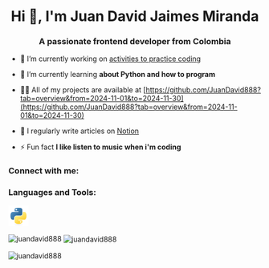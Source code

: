 <h1 align="center">Hi 👋, I'm Juan David Jaimes Miranda</h1>
<h3 align="center">A passionate frontend developer from Colombia</h3>

- 🔭 I’m currently working on [activities to practice coding](https://github.com/JuanDavid888?tab=repositories)

- 🌱 I’m currently learning **about Python and how to program**

- 👨‍💻 All of my projects are available at [https://github.com/JuanDavid888?tab=overview&from=2024-11-01&to=2024-11-30](https://github.com/JuanDavid888?tab=overview&from=2024-11-01&to=2024-11-30)

- 📝 I regularly write articles on [Notion](Notion)

- ⚡ Fun fact **I like listen to music when i'm coding**

<h3 align="left">Connect with me:</h3>
<p align="left">
</p>

<h3 align="left">Languages and Tools:</h3>
<p align="left"> <a href="https://www.python.org" target="_blank" rel="noreferrer"> <img src="https://raw.githubusercontent.com/devicons/devicon/master/icons/python/python-original.svg" alt="python" width="40" height="40"/> </a> </p>

<p><img align="left" src="https://github-readme-stats.vercel.app/api/top-langs?username=juandavid888&show_icons=true&locale=en&layout=compact" alt="juandavid888" /></p>

<p>&nbsp;<img align="center" src="https://github-readme-stats.vercel.app/api?username=juandavid888&show_icons=true&locale=en" alt="juandavid888" /></p>

<p><img align="center" src="https://github-readme-streak-stats.herokuapp.com/?user=juandavid888&" alt="juandavid888" /></p>
